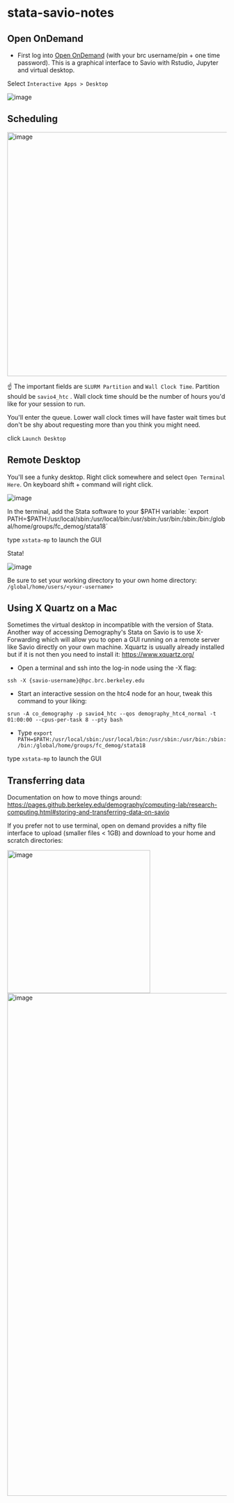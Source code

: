 # stata-savio-notes

## Open OnDemand

- First log into [Open OnDemand](https://ood.brc.berkeley.edu/) (with your brc username/pin + one time password). This is a graphical interface to Savio with Rstudio, Jupyter and virtual desktop.

Select `Interactive Apps > Desktop`

![image](https://github.com/berkeley-demography/stata-savio-notes/assets/20607201/87200dce-e07e-4574-add7-33fa9e2c90d0)





## Scheduling

<img width="560" alt="image" src="https://github.com/user-attachments/assets/933b0f70-f8da-4f9f-b8ce-103954480913" />


:point_up: The important fields are `SLURM Partition` and `Wall Clock Time`. Partition should be `savio4_htc` . Wall clock time should be the number of hours you'd like for your session to run.

You'll enter the queue. Lower wall clock times will have faster wait times but don't be shy about requesting more than you think you might need.


click `Launch Desktop`







## Remote Desktop

You'll see a funky desktop. Right click somewhere and select `Open Terminal Here`. On keyboard shift + command will right click. 


![image](https://github.com/berkeley-demography/stata-savio-notes/assets/20607201/6e4f1044-41d8-469b-b112-fcb868d12009)


In the terminal, add the Stata software to your $PATH variable: `export PATH=$PATH:/usr/local/sbin:/usr/local/bin:/usr/sbin:/usr/bin:/sbin:/bin:/global/home/groups/fc_demog/stata18`

type `xstata-mp` to launch the GUI


Stata!

![image](https://github.com/berkeley-demography/stata-savio-notes/assets/20607201/5ddc4cd3-2678-4704-a401-d9eb17d4d9c4)


<!--- Troubleshooting note: if the above does not work and you cannot run `xstata-mp` then you can also `cd` into `/global/home/groups/fc_demog/stata18` and run `./xstata-mp`

![image](https://github.com/berkeley-demography/stata-savio-notes/assets/20607201/de74f6b1-8503-4d95-9a3d-5f1db6cc83d5) -->


Be sure to set your working directory to your own home directory: `/global/home/users/<your-username>`


## Using X Quartz on a Mac

Sometimes the virtual desktop in incompatible with the version of Stata. Another way of accessing Demography's Stata on Savio is to use X-Forwarding which will allow you to open a GUI running on a remote server like Savio directly on your own machine. Xquartz is usually already installed but if it is not then you need to install it: https://www.xquartz.org/

- Open a terminal and ssh into the log-in node using the -X flag:

`ssh -X {savio-username}@hpc.brc.berkeley.edu`

- Start an interactive session on the htc4 node for an hour, tweak this command to your liking:

`srun -A co_demography -p savio4_htc --qos demography_htc4_normal -t 01:00:00 --cpus-per-task 8 --pty bash`

- Type `export PATH=$PATH:/usr/local/sbin:/usr/local/bin:/usr/sbin:/usr/bin:/sbin:/bin:/global/home/groups/fc_demog/stata18`

type `xstata-mp` to launch the GUI




## Transferring data 

Documentation on how to move things around: https://pages.github.berkeley.edu/demography/computing-lab/research-computing.html#storing-and-transferring-data-on-savio

If you prefer not to use terminal, open on demand provides a nifty file interface to upload (smaller files < 1GB) and download to your home and scratch directories:

<img width="328" alt="image" src="https://github.com/berkeley-demography/stata-savio-notes/assets/20607201/f45c53ee-1592-4a91-a3ea-e46ee54b72c9">


<img width="1154" alt="image" src="https://github.com/berkeley-demography/stata-savio-notes/assets/20607201/b6761c5f-f3db-45b8-87d0-4364fb2fe0e9">




